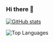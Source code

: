 ### Hi there 👋

[![GitHub stats](https://github-readme-stats.vercel.app/api?username=zbraasch)](https://github.com/zbraasch/github-readme-stats)

![Top Languages](https://github-readme-stats.vercel.app/api/top-langs/?username=zbraasch&theme=tokyonight)

<!--
**zbraasch/zbraasch** is a ✨ _special_ ✨ repository because its `README.md` (this file) appears on your GitHub profile.

Here are some ideas to get you started:

- 🔭 I’m currently working on ...
- 🌱 I’m currently learning ...
- 👯 I’m looking to collaborate on ...
- 🤔 I’m looking for help with ...
- 💬 Ask me about ...
- 📫 How to reach me: ...
- 😄 Pronouns: ...
- ⚡ Fun fact: ...
-->
